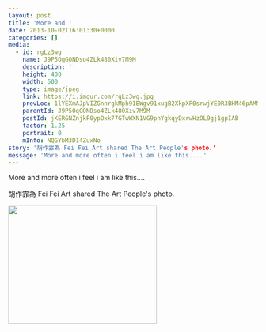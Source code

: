 ```yaml
---
layout: post
title: 'More and ' 
date: 2013-10-02T16:01:30+0000 
categories: [] 
media:
  - id: rgLz3wg
    name: J9P5OqGONDso4ZLk480Xiv7M9M
    description: ''   
    height: 400
    width: 500
    type: image/jpeg
    link: https://i.imgur.com/rgLz3wg.jpg
    prevLoc: 1lYEXmAJpVIZGnnrgkMph91EWgv91xugB2XkpXP0srwjYE0R3BHM46pAMNMRcE0Lx8Xn23iDNg4X0BAxUrnnkynmkNH8xDZD96ljHp1gW87oLAi5GDjQrRrxS8ok1VKkK8C2v3lMYM8quGEJQq87E2tPMkXvNExDCMgDQGOP9wu94xx89nL6SYoA1vKP30IxLDq8qnyEhjYrpqONRjfXpgYBBPyQfmjym4r
    parentId: J9P5OqGONDso4ZLk480Xiv7M9M
    postId: jKERGNZnjkF0ypOxk77GTwWXN1VG9phYgkqyDxrwHzOL9gj1gpIAB
    factor: 1.25
    portrait: 0
    mInfo: NQGYbM3D14ZuxNo
story: '胡作霏為 Fei Fei Art shared The Art People's photo.'  
message: 'More and more often i feel i am like this....'  
---
```


More and more often i feel i am like this....
 
 
[//]: #story:
胡作霏為 Fei Fei Art shared The Art People's photo.


[//]: #media:  
<a href="https://i.imgur.com/rgLz3wg.jpg"><img src="https://i.imgur.com/rgLz3wg.jpg" height="240" width="300" /></a> 
 

